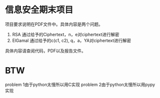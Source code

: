 # 信息安全期末项目
项目要求说明在PDF文件中。具体内容是两个问题。
1. RSA
	通过给予的Ciphertext，n，e对ciphertext进行解密
2. ElGamal
	通过给予的c(c1, c2), q，a，YA对ciphertext进行解密

具体内容请查阅代码，PDF以及报告文件。

# BTW
problem 1由于python太慢所以用C实现
problem 2由于python太慢所以用pypy实现